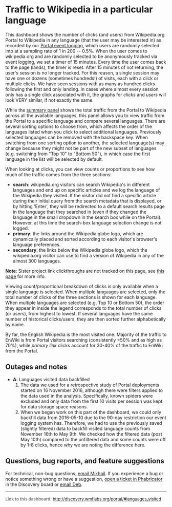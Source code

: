 # Traffic to Wikipedia in a particular language

This dashboard shows the number of clicks (and users) from Wikipedia.org Portal to Wikipedia in any language (that the user may be interested in) as recorded by our [Portal event logging](https://meta.wikimedia.org/wiki/Schema:WikipediaPortal), which users are randomly selected into at a sampling rate of 1 in 200 -- 0.5%. When the user comes to wikipedia.org and are randomly selected to be anonymously tracked via event logging, we set a timer of 15 minutes. Every time the user comes back to the page (lands), the timer is reset. After 15 minutes of not returning, the user's session is no longer tracked. For this reason, a single session may have one or dozens (sometimes hundreds!) of visits, each with a click or multiple clicks. We have seen sessions with as many as hundred clicks following the first and only landing. In cases where almost every session only has a single click associated with it, the graphs for *clicks* and *users* will look VERY similar, if not exactly the same.

While the [summary panel](http://discovery-experimental.wmflabs.org/portal/#summary) shows the total traffic from the Portal to Wikipedia across all the available languages, this panel allows you to view traffic from the Portal to a specific language and compare several languages. There are several sorting options to choose from, which affects the order of the languages listed when you click to select additional languages. Previously selected languages can be removed with the backspace key. When switching from one sorting option to another, the selected language(s) may change because they might not be part of the new subset of languages (e.g. switching from "Top 10" to "Bottom 50"), in which case the first language in the list will be selected by default.

When looking at clicks, you can view counts or proportions to see how much of the traffic comes from the three sections:

- **search**: wikipedia.org visitors can search Wikipedia's in different languages and end up on specific articles and we log the language of the Wikipedia they visited. If the visitor did not find a specific article during their initial query from the search metadata that is displayed, or by hitting 'Enter', they will be redirected to a default search results page in the language that they searched in (even if they changed the language in the small dropdown in the search box while on the Portal). However, at this time the search-box language selection change is not logged.
- **primary**: the links around the Wikipedia globe logo, which are dynamically placed and sorted according to each visitor's browser's language preferences.
- **secondary**: the links below the Wikipedia globe logo, which the wikipedia.org visitor can use to find a version of Wikipedia in any of the almost 300 languages.

**Note**: Sister project link clickthroughs are not tracked on this page, see [this page](http://discovery.wmflabs.org/portal/#most_common) for more info.

Viewing count/proportional breakdown of clicks is only available when a single language is selected. When multiple languages are selected, only the total number of clicks of the three sections is shown for each language. When multiple languages are selected (e.g. Top 10 or Bottom 50), the order they appear in inside the legend corresponds to the total number of clicks (or users), from highest to lowest. If several languages have the same number of historical clicks/users, they are then sorted further alphabetically by name.

By far, the English Wikipedia is the most visited one. Majority of the traffic to EnWiki is from Portal visitors searching (consistently >50% and as high as 70%), while *primary link* clicks account for 30-40% of the traffic to EnWiki from the Portal.

## Outages and notes

- **A**: Languages visited data backfilled
    1. The data we used for a retrospective study of Portal deployments started on 16 November 2016, although there were filters applied to the data used in the analysis. Specifically, known spiders were excluded and only data from the first 10 visits per session was kept for data storage space reasons.
    2. When we began work on this part of the dashboard, we could only backfill data from 2016-05-10 due to the 90-day restriction our event logging system has. Therefore, we had to use the previously saved (slightly filtered) data to backfill visited language counts from November 16th to May 9th. We checked how the filtered data (post May 10th) compared to the unfiltered data and some counts were off by 1-8 clicks, hence why we are noting the difference here.

## Questions, bug reports, and feature suggestions

For technical, non-bug questions, [email Mikhail](mailto:mpopov@wikimedia.org?subject=Dashboard%20Question). If you experience a bug or notice something wrong or have a suggestion, [open a ticket in Phabricator](https://phabricator.wikimedia.org/maniphest/task/create/?projects=Discovery) in the Discovery board or [email Deb](mailto:deb@wikimedia.org?subject=Dashboard%20Question).

<hr style="border-color: gray;">
<p style="font-size: small; color: gray;">
  <strong>Link to this dashboard:</strong>
  <a href="http://discovery.wmflabs.org/portal/#languages_visited">
    http://discovery.wmflabs.org/portal/#languages_visited
  </a>
</p>
